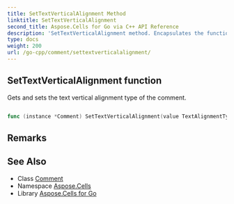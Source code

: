 ```yaml
---
title: SetTextVerticalAlignment Method 
linktitle: SetTextVerticalAlignment
second_title: Aspose.Cells for Go via C++ API Reference
description: 'SetTextVerticalAlignment method. Encapsulates the function that represents settextverticalalignment in Go.'
type: docs
weight: 200
url: /go-cpp/comment/settextverticalalignment/
---
```


## SetTextVerticalAlignment function

Gets and sets the text vertical alignment type of the comment.

```go

func (instance *Comment) SetTextVerticalAlignment(value TextAlignmentType)  error

```

## Remarks


## See Also

* Class [Comment](../)
* Namespace [Aspose.Cells](../../)
* Library [Aspose.Cells for Go](../../../)
